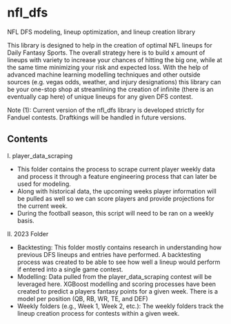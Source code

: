 # nfl_dfs
NFL DFS modeling, lineup optimization, and lineup creation library

This library is designed to help in the creation of optimal NFL lineups for Daily Fantasy Sports. The overall strategy here is to build x amount of lineups with variety to increase your chances of hitting the big one, while at the same time minimizing your risk and expected loss. With the help of advanced machine learning modelling techniques and other outside sources (e.g. vegas odds, weather, and injury designations) this library can be your one-stop shop at streamlining the creation of infinite (there is an eventually cap here) of unique lineups for any given DFS contest.

Note (1): Current version of the nfl_dfs library is developed strictly for Fanduel contests. Draftkings will be handled in future versions. 

## Contents

I. player_data_scraping
  - This folder contains the process to scrape current player weekly data and process it through a feature engineering process that can later be used for modeling.
  - Along with historical data, the upcoming weeks player information will be pulled as well so we can score players and provide projections for the current week.
  - During the football season, this script will need to be ran on a weekly basis.

II. 2023 Folder
  - Backtesting: This folder mostly contains research in understanding how previous DFS lineups and entries have performed. A backtesting process was created to be able to see how well a lineup would perform if entered into a single game contest.
  - Modelling: Data pulled from the player_data_scraping contest will be leveraged here. XGBoost modelling and scoring processes have been created to predict a players fantasy points for a given week. There is a model per position (QB, RB, WR, TE, and DEF)
  - Weekly folders (e.g., Week 1, Week 2, etc.): The weekly folders track the lineup creation process for contests within a given week.


